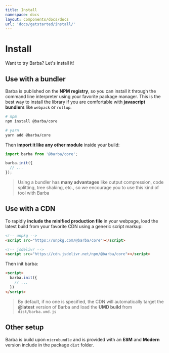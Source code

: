 ```yaml
---
title: Install
namespace: docs
layout: components/docs/docs
url: 'docs/getstarted/install/'
---
```


# Install

Want to try Barba? Let's install it!

## Use with a bundler

Barba is published on the **NPM registry**, so you can install it through the command line interpreter using your favorite package manager. This is the best way to install the library if you are comfortable with **javascript bundlers** like `webpack` or `rollup`.

```sh
# npm
npm install @barba/core

# yarn
yarn add @barba/core
```

Then **import it like any other module** inside your build:

```js
import barba from '@barba/core';

barba.init({
  // ...
});
```

> Using a bundler has **many advantages** like output compression, code splitting, tree shaking, etc., so we encourage you to use this kind of tool with Barba

## Use with a CDN

To rapidly **include the minified production file** in your webpage, load the latest build from your favorite CDN using a generic script markup:

```html
<!-- unpkg -->
<script src="https://unpkg.com/@barba/core"></script>

<!-- jsdelivr -->
<script src="https://cdn.jsdelivr.net/npm/@barba/core"></script>
```

Then init barba:

```html
<script>
  barba.init({
    // ...
  })
</script>
```

> By default, if no one is specified, the CDN will automatically target the **@latest** version of Barba and load the **UMD build** from `dist/barba.umd.js`

## Other setup

Barba is build upon `microbundle` and is provided with an **ESM** and **Modern** version include in the package `dist` folder.
